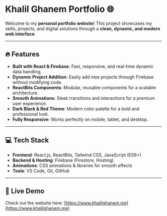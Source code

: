 # Khalil Ghanem Portfolio 🌐

Welcome to my **personal portfolio website**! This project showcases my skills, projects, and digital solutions through a **clean, dynamic, and modern web interface**.

---

## 🔥 Features

- **Built with React & Firebase**: Fast, responsive, and real-time dynamic data handling.  
- **Dynamic Project Addition**: Easily add new projects through Firebase without modifying code.  
- **ReactBits Components**: Modular, reusable components for a scalable architecture.  
- **Smooth Animations**: Sleek transitions and interactions for a premium user experience.  
- **Dark Black & Red Theme**: Modern color palette for a bold and professional look.  
- **Fully Responsive**: Works perfectly on mobile, tablet, and desktop.  

---

## 💻 Tech Stack

- **Frontend**: React.js, ReactBits, Tailwind CSS, JavaScript (ES6+)  
- **Backend & Hosting**: Firebase (Firestore, Hosting)  
- **Animations**: CSS animations & libraries for smooth effects  
- **Tools**: VS Code, Git, GitHub  

---

## 🚀 Live Demo

Check out the website here: [https://www.khalilghanem.me](https://www.khalilghanem.me)  


